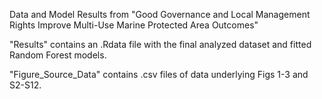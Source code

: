 Data and Model Results from "Good Governance and Local Management Rights Improve Multi-Use Marine Protected Area Outcomes"

"Results" contains an .Rdata file with the final analyzed dataset and fitted Random Forest models.

"Figure_Source_Data" contains .csv files of data underlying Figs 1-3 and S2-S12.
